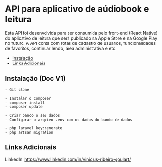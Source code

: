 # API para aplicativo de aúdiobook e leitura

Esta API foi desenvolvida para ser consumida pelo front-end (React Native) do aplicativo de leitura que será publicado na Apple Store e na Google Play no futuro.
A API conta com rotas de cadastro de usuários, funcionalidades de favoritos, continuar lendo, área administrativa e etc.

- [Instalação](#instalação)
- [Links Adicionais](#links-adicionais)

## Instalação (Doc V1)

```
- Git clone

- Instalar o Composer
- composer install
- composer update

- Criar banco o seu dados
- Configurar o arquivo .env com os dados do bando de dados

- php laravel key:generate
- php artsan migration
```

## Links Adicionais

LinkedIn: https://www.linkedin.com/in/vinicius-ribeiro-goulart/
